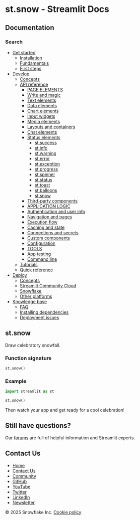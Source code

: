 # st.snow - Streamlit Docs
## Documentation

### Search

* [Get started](/get-started)
	+ [Installation](/get-started/installation)
	+ [Fundamentals](/get-started/fundamentals)
	+ [First steps](/get-started/tutorials)
* [Develop](/develop)
	+ [Concepts](/develop/concepts)
	+ [API reference](/develop/api-reference)
		- [PAGE ELEMENTS](#)
		- [Write and magic](/develop/api-reference/write-magic)
		- [Text elements](/develop/api-reference/text)
		- [Data elements](/develop/api-reference/data)
		- [Chart elements](/develop/api-reference/charts)
		- [Input widgets](/develop/api-reference/widgets)
		- [Media elements](/develop/api-reference/media)
		- [Layouts and containers](/develop/api-reference/layout)
		- [Chat elements](/develop/api-reference/chat)
		- [Status elements](/develop/api-reference/status)
			- [st.success](/develop/api-reference/status/st.success)
			- [st.info](/develop/api-reference/status/st.info)
			- [st.warning](/develop/api-reference/status/st.warning)
			- [st.error](/develop/api-reference/status/st.error)
			- [st.exception](/develop/api-reference/status/st.exception)
			- [st.progress](/develop/api-reference/status/st.progress)
			- [st.spinner](/develop/api-reference/status/st.spinner)
			- [st.status](/develop/api-reference/status/st.status)
			- [st.toast](/develop/api-reference/status/st.toast)
			- [st.balloons](/develop/api-reference/status/st.balloons)
			- [st.snow](/develop/api-reference/status/st.snow)
		- [Third-party components](https://streamlit.io/components)
		- [APPLICATION LOGIC](#)
		- [Authentication and user info](/develop/api-reference/user)
		- [Navigation and pages](/develop/api-reference/navigation)
		- [Execution flow](/develop/api-reference/execution-flow)
		- [Caching and state](/develop/api-reference/caching-and-state)
		- [Connections and secrets](/develop/api-reference/connections)
		- [Custom components](/develop/api-reference/custom-components)
		- [Configuration](/develop/api-reference/configuration)
		- [TOOLS](#)
		- [App testing](/develop/api-reference/app-testing)
		- [Command line](/develop/api-reference/cli)
	+ [Tutorials](/develop/tutorials)
	+ [Quick reference](/develop/quick-reference)
* [Deploy](/deploy)
	+ [Concepts](/deploy/concepts)
	+ [Streamlit Community Cloud](/deploy/streamlit-community-cloud)
	+ [Snowflake](/deploy/snowflake)
	+ [Other platforms](/deploy/tutorials)
* [Knowledge base](/knowledge-base)
	+ [FAQ](/knowledge-base/using-streamlit)
	+ [Installing dependencies](/knowledge-base/dependencies)
	+ [Deployment issues](/knowledge-base/deploy)

## st.snow

Draw celebratory snowfall.

### Function signature

```python
st.snow()
```

### Example

```python
import streamlit as st

st.snow()
```

Then watch your app and get ready for a cool celebration!

## Still have questions?

Our [forums](https://discuss.streamlit.io) are full of helpful information and Streamlit experts.

## Contact Us

* [Home](/)
* [Contact Us](mailto:hello@streamlit.io?subject=Contact%20from%20documentation%20)
* [Community](https://discuss.streamlit.io)
* [GitHub](https://github.com/streamlit)
* [YouTube](https://www.youtube.com/channel/UC3LD42rjj-Owtxsa6PwGU5Q)
* [Twitter](https://twitter.com/streamlit)
* [LinkedIn](https://www.linkedin.com/company/streamlit)
* [Newsletter](https://info.snowflake.com/streamlit-newsletter-sign-up.html)

&copy; 2025 Snowflake Inc. [Cookie policy](#)